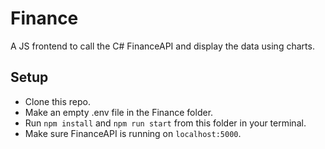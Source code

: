 # Finance

A JS frontend to call the C# FinanceAPI and display the data using charts.

## Setup

* Clone this repo.
* Make an empty .env file in the Finance folder.
* Run `npm install` and `npm run start` from this folder in your terminal.
* Make sure FinanceAPI is running on `localhost:5000`.
